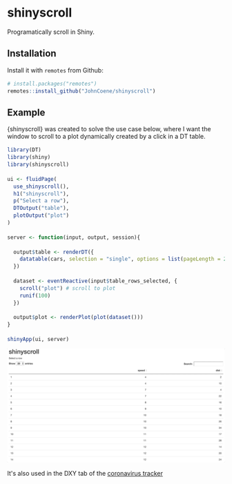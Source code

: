 
<!-- badges: start -->
<!-- badges: end -->

# shinyscroll

Programatically scroll in Shiny.

## Installation

Install it with `remotes` from Github:

``` r
# install.packages("remotes")
remotes::install_github("JohnCoene/shinyscroll")
```

## Example

{shinyscroll} was created to solve the use case below, where I want the window to scroll to a plot dynamically created by a click in a DT table.

``` r
library(DT)
library(shiny)
library(shinyscroll)

ui <- fluidPage(
  use_shinyscroll(),
  h1("shinyscroll"),
  p("Select a row"),
  DTOutput("table"),
  plotOutput("plot")
)

server <- function(input, output, session){

  output$table <- renderDT({
    datatable(cars, selection = "single", options = list(pageLength = 20L))
  })

  dataset <- eventReactive(input$table_rows_selected, {
    scroll("plot") # scroll to plot
    runif(100)
  })

  output$plot <- renderPlot(plot(dataset()))
}

shinyApp(ui, server)
```

![](./man/figures/shinyscroll.gif)

It's also used in the DXY tab of the [coronavirus tracker](http://shiny.john-coene.com/coronavirus)
